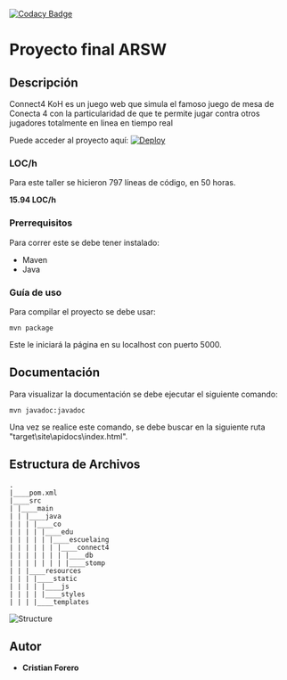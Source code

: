 [![Codacy Badge](https://app.codacy.com/project/badge/Grade/2930f248177243f1a6a2e2dc0f6c8462)](https://www.codacy.com/gh/Pokecris200/ProyectoARSW/dashboard?utm_source=github.com&amp;utm_medium=referral&amp;utm_content=Pokecris200/ProyectoARSW&amp;utm_campaign=Badge_Grade)

# Proyecto final ARSW

## Descripción

Connect4 KoH es un juego web que simula el famoso juego de mesa de Conecta 4  con la particularidad de que te permite jugar contra otros jugadores totalmente en linea en tiempo real

Puede acceder al proyecto aquí:
[![Deploy](https://www.herokucdn.com/deploy/button.svg)](https://connect4arsw.herokuapp.com/)

### LOC/h

Para este taller se hicieron 797 líneas de código, en 50 horas.

**15.94 LOC/h**

### Prerrequisitos

Para correr este se debe tener instalado:

- Maven
- Java

### Guía de uso

Para compilar el proyecto se debe usar:

```
mvn package
```

Este le iniciará la página en su localhost con puerto 5000.

## Documentación

Para visualizar la documentación se debe ejecutar el siguiente comando:

```
mvn javadoc:javadoc
```

Una vez se realice este comando, se debe buscar en la siguiente ruta "target\site\apidocs\index.html".

## Estructura de Archivos

    .
    |____pom.xml
    |____src
    | |____main
    | | |____java
    | | | |____co
    | | | | |____edu
    | | | | | |____escuelaing
	| | | | | | |____connect4
	| | | | | | | |____db
	| | | | | | | |____stomp
	| | |____resources
	| | | |____static
	| | | | |____js
	| | | | |____styles
	| | | |____templates
	
![Structure](https://drive.google.com/file/d/1JD_WwraU_5eo6r5-KSzYdrpqUb0Msz8l/view?usp=sharing)

## Autor

* **Cristian Forero** 
